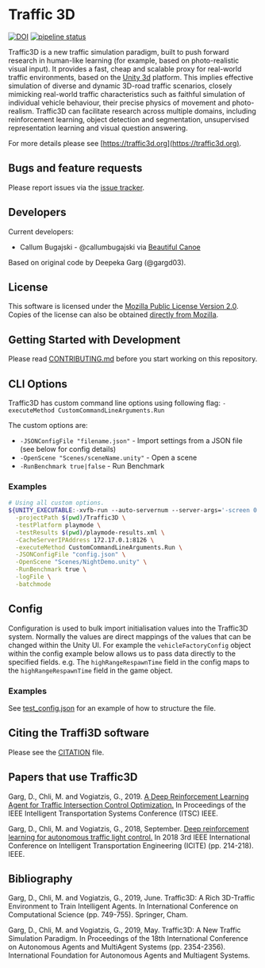 # Traffic 3D

[![DOI](https://zenodo.org/badge/DOI/10.5281/zenodo.3968432.svg)](https://doi.org/10.5281/zenodo.3968432)
[![pipeline status](https://gitlab.com/traffic3d/traffic3d/badges/develop/pipeline.svg)](https://gitlab.com/traffic3d/traffic3d/-/commits/develop)

Traffic3D is a new traffic simulation paradigm, built to push forward research in human-like learning (for example, based on photo-realistic visual input).
It provides a fast, cheap and scalable proxy for real-world traffic environments, based on the [Unity 3d](https://unity3d.com/unity) platform.
This implies effective simulation of diverse and dynamic 3D-road traffic scenarios, closely mimicking real-world traffic characteristics such as faithful simulation of individual vehicle behaviour, their precise physics of movement and photo-realism.
Traffic3D can facilitate research across multiple domains, including reinforcement learning, object detection and segmentation, unsupervised representation learning and visual question answering.

For more details please see [https://traffic3d.org](https://traffic3d.org).

## Bugs and feature requests

Please report issues via the [issue tracker](https://gitlab.com/traffic3d/traffic3d/issues).

## Developers

Current developers:

* Callum Bugajski - @callumbugajski via [Beautiful Canoe](https://beautifulcanoe.com/)

Based on original code by Deepeka Garg (@gargd03).

## License

This software is licensed under the [Mozilla Public License Version 2.0](/LICENSE).
Copies of the license can also be obtained [directly from Mozilla](https://mozilla.org/MPL/2.0/).

## Getting Started with Development

Please read [CONTRIBUTING.md](/CONTRIBUTING.md) before you start working on this repository.

## CLI Options

Traffic3D has custom command line options using following flag:
`-executeMethod CustomCommandLineArguments.Run`

The custom options are:

* `-JSONConfigFile "filename.json"` - Import settings from a JSON file (see below for config details)
* `-OpenScene "Scenes/sceneName.unity"` - Open a scene
* `-RunBenchmark true|false` - Run Benchmark

### Examples

```sh
# Using all custom options.
${UNITY_EXECUTABLE:-xvfb-run --auto-servernum --server-args='-screen 0 640x480x24' /opt/Unity/Editor/Unity} \
  -projectPath $(pwd)/Traffic3D \
  -testPlatform playmode \
  -testResults $(pwd)/playmode-results.xml \
  -CacheServerIPAddress 172.17.0.1:8126 \
  -executeMethod CustomCommandLineArguments.Run \
  -JSONConfigFile "config.json" \
  -OpenScene "Scenes/NightDemo.unity" \
  -RunBenchmark true \
  -logFile \
  -batchmode
```

## Config

Configuration is used to bulk import initialisation values into the Traffic3D system.
Normally the values are direct mappings of the values that can be changed within the Unity UI.
For example the `vehicleFactoryConfig` object within the config example below allows us to pass data directly to the specified fields.
e.g. The `highRangeRespawnTime` field in the config maps to the `highRangeRespawnTime` field in the game object.

### Examples

See [test_config.json](/Traffic3D/Assets/Tests/TestFiles/test_config.json) for an example of how to structure the file.

## Citing the Traffi3D software

Please see the [CITATION](/CITATION) file.

## Papers that use Traffic3D

Garg, D., Chli, M. and Vogiatzis, G., 2019. [A Deep Reinforcement Learning Agent for Traffic Intersection Control Optimization.](http://maria-chli.org/ITSC19deep.html)
In Proceedings of the IEEE Intelligent Transportation Systems Conference (ITSC) IEEE.

Garg, D., Chli, M. and Vogiatzis, G., 2018, September. [Deep reinforcement learning for autonomous traffic light control.](http://www.george-vogiatzis.org/publications/ICITE2018.pdf)
In 2018 3rd IEEE International Conference on Intelligent Transportation Engineering (ICITE) (pp. 214-218). IEEE.

## Bibliography

Garg, D., Chli, M. and Vogiatzis, G., 2019, June. Traffic3D: A Rich 3D-Traffic Environment to Train Intelligent Agents. In International Conference on Computational Science (pp. 749-755). Springer, Cham.

Garg, D., Chli, M. and Vogiatzis, G., 2019, May. Traffic3D: A New Traffic Simulation Paradigm. In Proceedings of the 18th International Conference on Autonomous Agents and MultiAgent Systems (pp. 2354-2356). International Foundation for Autonomous Agents and Multiagent Systems.
